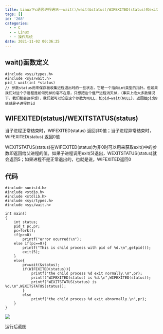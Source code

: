 ```yaml
---
title: Linux下c语言进程通讯——wait()/wait(&status)/WIFEXITED(status)和exit()之间的关系
tags: []
id: '268'
categories:
  - - C
  - - Linux
  - - 操作系统
date: 2021-11-02 00:36:25
---
```


## wait()函数定义

```
#include <sys/types.h> 
#include <sys/wait.h>
pid_t wait(int *status)
// 参数status用来保存被收集进程退出时的一些状态，它是一个指向int类型的指针。但如果我们对这个子进程是如何死掉的毫不在意，只想把这个僵尸进程消灭掉，（事实上绝大多数情况下，我们都会这样想），我们就可以设定这个参数为NULL，如pid=wait(NULL)，返回给pid的值就是子进程的id
```

## WIFEXITED(status)/WEXITSTATUS(status)

当子进程正常结束时，WIFEXITED(status) 返回非0值；当子进程异常结束时，WIFEXITED(status) 返回0值

WEXITSTATUS(status)在WIFEXITED(status)为非0时可以用来获取exit()中的参数即返回给父进程的值，如果子进程调用exit(5)退出，WEXITSTATUS(status)就会返回5；如果进程不是正常退出的，也就是说，WIFEXITED返回0

## 代码

```
#include <unistd.h>
#include <stdio.h>
#include <stdlib.h>
#include <sys/types.h>
#include <sys/wait.h>

int main()
{
    int status;
    pid_t pc,pr;
    pc=fork();
    if(pc<0) 
        printf("error ocurred!\n");
    else if(pc==0){ 
        printf("This is child process with pid of %d.\n",getpid());
        exit(5);        
    }
    else{           
        pr=wait(&status);
        if(WIFEXITED(status)){  
            printf("the child process %d exit normally.\n",pr);
            printf("WIFEXITED(status) is %d.\n",WIFEXITED(status));
            printf("WEXITSTATUS(status) is %d.\n",WEXITSTATUS(status));
        }
        else                   
            printf("the child process %d exit abnormally.\n",pr);
    }
}
```

![](http://blog.zhuanjie.ltd/img/uploads/2021/11/图片-1.png)

运行后截图